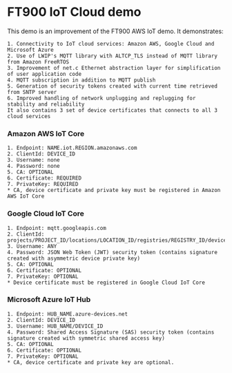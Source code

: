 # FT900 IoT Cloud demo


This demo is an improvement of the FT900 AWS IoT demo. It demonstrates:

    1. Connectivity to IoT cloud services: Amazon AWS, Google Cloud and Microsoft Azure
    2. Use of LWIP's MQTT library with ALTCP_TLS instead of MQTT library from Amazon FreeRTOS
    3. Improvement of net.c Ethernet abstraction layer for simplification of user application code
    4. MQTT subscription in addition to MQTT publish
    5. Generation of security tokens created with current time retrieved from SNTP server
    6. Improved handling of network unplugging and replugging for stability and reliability
    It also contains 3 set of device certificates that connects to all 3 cloud services


### Amazon AWS IoT Core
    1. Endpoint: NAME.iot.REGION.amazonaws.com
    2. ClientId: DEVICE_ID
    3. Username: none
    4. Password: none
    5. CA: OPTIONAL
    6. Certificate: REQUIRED
    7. PrivateKey: REQUIRED
    * CA, device certificate and private key must be registered in Amazon AWS IoT Core

### Google Cloud IoT Core
    1. Endpoint: mqtt.googleapis.com
    2. ClientId: projects/PROJECT_ID/locations/LOCATION_ID/registries/REGISTRY_ID/devices/DEVICE_ID
    3. Username: ANY
    4. Password: JSON Web Token (JWT) security token (contains signature created with asymmetric device private key)
    5. CA: OPTIONAL
    6. Certificate: OPTIONAL
    7. PrivateKey: OPTIONAL
    * Device certificate must be registered in Google Cloud IoT Core

### Microsoft Azure IoT Hub
    1. Endpoint: HUB_NAME.azure-devices.net
    2. ClientId: DEVICE_ID
    3. Username: HUB_NAME/DEVICE_ID
    4. Password: Shared Access Signature (SAS) security token (contains signature created with symmetric shared access key)
    5. CA: OPTIONAL
    6. Certificate: OPTIONAL
    7. PrivateKey: OPTIONAL
    * CA, device certificate and private key are optional.
  

